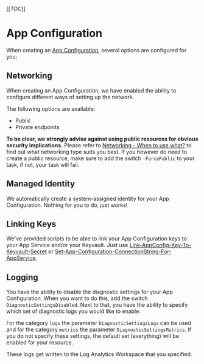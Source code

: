 [[_TOC_]]

# App Configuration

When creating an [App Configuration](/Azure/AzDocs-v1/Scripts/App-Configuration/Create-App-Configuration), several options are configured for you:

## Networking

When creating an App Configuration, we have enabled the ability to configure different ways of setting up the network.

The following options are available:

- Public
- Private endpoints

**To be clear, we strongly advise against using public resources for obvious security implications.** Please refer to [Networking - When to use what?](/Azure/General-Documentation/Networking#when-to-use-what?) to find out what networking type suits you best. If you however do need to create a public resource, make sure to add the switch `-ForcePublic` to your task, if not, your task will fail.

## Managed Identity

We automatically create a system-assigned identity for your App Configuration. Nothing for you to do, just works!

## Linking Keys

We've provided scripts to be able to link your App Configuration keys to your App Service and/or your Keyvault. Just use [Link-AppConfig-Key-To-Keyvault-Secret](/Azure/AzDocs-v1/Scripts/App-Configuration/Link-AppConfig-Key-To-Keyvault-Secret) or [Set-App-Configuration-ConnectionString-For-AppService](/Azure/AzDocs-v1/Scripts/App-Configuration/Set-App-Configuration-ConnectionString-For-AppService).

## Logging

You have the ability to disable the diagnostic settings for your App Configuration. When you want to do this, add the switch `DiagnosticSettingsDisabled`. Next to that, you have the ability to specify which set of diagnostic logs you would like to enable.

For the category `logs` the parameter `DiagnosticSettingsLogs` can be used and for the category `metrics` the parameter `DiagnosticSettingsMetrics`. If you do not specify these settings, the default set (everything) will be enabled for your resource.

These logs get written to the Log Analytics Workspace that you specified.

